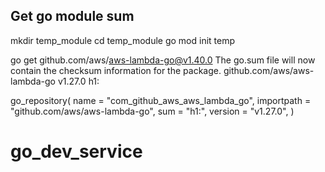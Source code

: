 ## Get go module sum
mkdir temp_module
cd temp_module
go mod init temp


go get github.com/aws/aws-lambda-go@v1.40.0
The go.sum file will now contain the checksum information for the package. 
github.com/aws/aws-lambda-go v1.27.0 h1:<sum-value>

go_repository(
    name = "com_github_aws_aws_lambda_go",
    importpath = "github.com/aws/aws-lambda-go",
    sum = "h1:<sum-value>",
    version = "v1.27.0",
)
# go_dev_service
